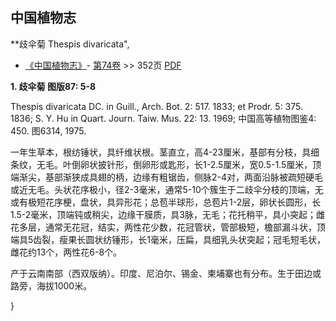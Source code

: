 
## 中国植物志

**歧伞菊 Thespis divaricata",

* [《中国植物志》](http://www.iplant.cn/frps)- [第74卷](http://www.iplant.cn/frps/vol/74) >> 352页 [PDF](http://www.iplant.cn/frps/pdf/74/352.PDF)

**1. 歧伞菊 图版87: 5-8**

Thespis divaricata DC. in Guill., Arch. Bot. 2: 517. 1833; et Prodr. 5: 375. 1836; S. Y. Hu in Quart. Journ. Taiw. Mus. 22: 13. 1969; 中国高等植物图鉴4: 450. 图6314, 1975.

一年生草本，根纺锤状，具纤维状根。茎直立，高4-23厘米，基部有分枝，具细条纹，无毛。叶倒卵状披针形，倒卵形或匙形，长1-2.5厘米，宽0.5-1.5厘米，顶端渐尖，基部渐狭成具翅的柄，边缘有粗锯齿，侧脉2-4对，两面沿脉被疏短硬毛或近无毛。头状花序极小，径2-3毫米，通常5-10个簇生于二歧伞分枝的顶端，无或有极短花序梗，盘状，具异形花；总苞半球形，总苞片1-2层，卵状长圆形，长1.5-2毫米，顶端钝或稍尖，边缘干膜质，具3脉，无毛；花托稍平，具小突起；雌花多层，通常无花冠，结实，两性花少数，花冠管状，管部极短，檐部漏斗状，顶端具5齿裂，瘦果长圆状纺锤形，长1毫米，压扁，具细乳头状突起；冠毛短毛状，雌花约13个，两性花6-8个。

产于云南南部（西双版纳）。印度、尼泊尔、锡金、柬埔寨也有分布。生于田边或路旁，海拔1000米。

}